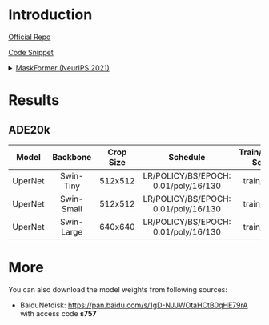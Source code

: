 # Introduction

<a href="https://github.com/facebookresearch/MaskFormer">Official Repo</a>

<a href="https://github.com/SegmentationBLWX/sssegmentation/tree/main/ssseg/modules/models/maskformer">Code Snippet</a>

<details>
<summary align="left"><a href="https://arxiv.org/pdf/2107.06278.pdf">MaskFormer (NeurIPS'2021)</a></summary>

```latex
@inproceedings{cheng2021per,
    title={Per-pixel classification is not all you need for semantic segmentation},
    author={Cheng, Bowen and Schwing, Alex and Kirillov, Alexander},
    booktitle={Thirty-Fifth Conference on Neural Information Processing Systems},
    year={2021}
}
```

</details>


# Results

## ADE20k
| Model         | Backbone    | Crop Size  | Schedule                             | Train/Eval Set  | mIoU   | Download                 |
| :-:           | :-:         | :-:        | :-:                                  | :-:             | :-:    | :-:                      |
| UperNet       | Swin-Tiny   | 512x512    | LR/POLICY/BS/EPOCH: 0.01/poly/16/130 | train/val       | 47.31% | [model](https://github.com/SegmentationBLWX/modelstore/releases/download/ssseg_maskformer/maskformer_swintiny_ade20k_train.pth) &#124; [log](https://github.com/SegmentationBLWX/modelstore/releases/download/ssseg_maskformer/maskformer_swintiny_ade20k_train.log) |
| UperNet       | Swin-Small  | 512x512    | LR/POLICY/BS/EPOCH: 0.01/poly/16/130 | train/val       |        | [model]() &#124; [log]() |
| UperNet       | Swin-Large  | 640x640    | LR/POLICY/BS/EPOCH: 0.01/poly/16/130 | train/val       | 53.22% | [model](https://github.com/SegmentationBLWX/modelstore/releases/download/ssseg_maskformer/maskformer_swinbase_ade20k_train.pth) &#124; [log](https://github.com/SegmentationBLWX/modelstore/releases/download/ssseg_maskformer/maskformer_swinbase_ade20k_train.log) |


# More
You can also download the model weights from following sources:
- BaiduNetdisk: https://pan.baidu.com/s/1gD-NJJWOtaHCtB0qHE79rA with access code **s757**